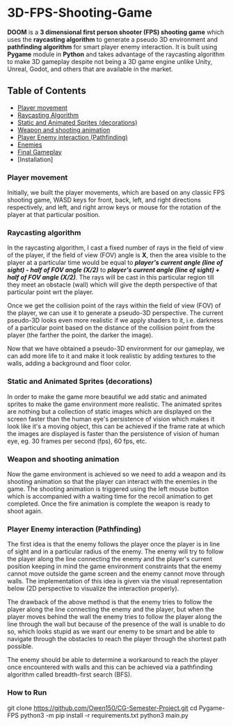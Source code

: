 # 3D-FPS-Shooting-Game
**DOOM** is a **3 dimensional first person shooter (FPS) shooting game** which uses the **raycasting algorithm** to generate a pseudo 3D environment and **pathfinding algorithm** for smart player enemy interaction. It is built using **Pygame** module in **Python** and takes advantage of the raycasting algorithm to make 3D gameplay despite not being a 3D game engine unlike Unity, Unreal, Godot, and others that are available in the market.

## Table of Contents

- [Player movement](#player-movement)
- [Raycasting Algorithm](#raycasting-algorithm)
- [Static and Animated Sprites (decorations)](#static-and-animated-sprites-decorations)
- [Weapon and shooting animation](#weapon-and-shooting-animation)
- [Player Enemy interaction (Pathfinding)](#player-enemy-interaction-pathfinding)
- [Enemies](#enemies)
- [Final Gameplay](#final-gameplay)
- [Installation]

### Player movement
Initially, we built the player movements, which are based on any classic FPS shooting game, WASD keys for front, back, left, and right directions respectively, and left, and right arrow keys or mouse for the rotation of the player at that particular position.


### Raycasting algorithm
In the raycasting algorithm, I cast a fixed number of rays in the field of view of the player, if the field of view (FOV) angle is **X**, then the area visible to the player at a particular time would be equal to ***player's current angle (line of sight) - half of FOV angle (X/2)*** to ***player's current angle (line of sight) + half of FOV angle (X/2)***. The rays will be cast in this particular region till they meet an obstacle (wall) which will give the depth perspective of that particular point wrt the player. 

Once we get the collision point of the rays within the field of view (FOV) of the player, we can use it to generate a pseudo-3D perspective.
The current pseudo-3D looks even more realistic if we apply shaders to it, i.e. darkness of a particular point based on the distance of the collision point from the player (the farther the point, the darker the image). 

Now that we have obtained a pseudo-3D environment for our gameplay, we can add more life to it and make it look realistic by adding textures to the walls, adding a background and floor color.

### Static and Animated Sprites (decorations)
In order to make the game more beautiful we add static and animated sprites to make the game environment more realistic. The animated sprites are nothing but a collection of static images which are displayed on the screen faster than the human eye's persistence of vision which makes it look like it's a moving object, this can be achieved if the frame rate at which the images are displayed is faster than the persistence of vision of human eye, eg. 30 frames per second (fps), 60 fps, etc.

### Weapon and shooting animation
Now the game environment is achieved so we need to add a weapon and its shooting animation so that the player can interact with the enemies in the game. The shooting animation is triggered using the left mouse button which is accompanied with a waiting time for the recoil animation to get completed. Once the fire animation is complete the weapon is ready to shoot again.

### Player Enemy interaction (Pathfinding)
The first idea is that the enemy follows the player once the player is in line of sight and in a particular radius of the enemy. The enemy will try to follow the player along the line connecting the enemy and the player's current position keeping in mind the game environment constraints that the enemy cannot move outside the game screen and the enemy cannot move through walls. The implementation of this idea is given via the visual representation below (2D perspective to visualize the interaction properly).

The drawback of the above method is that the enemy tries to follow the player along the line connecting the enemy and the player, but when the player moves behind the wall the enemy tries to follow the player along the line through the wall but because of the presence of the wall is unable to do so, which looks stupid as we want our enemy to be smart and be able to navigate through the obstacles to reach the player through the shortest path possible. 

The enemy should be able to determine a workaround to reach the player once encountered with walls and this can be achieved via a pathfinding algorithm called breadth-first search (BFS).

### How to Run
git clone https://github.com/Owen150/CG-Semester-Project.git
cd Pygame-FPS
python3 -m pip install -r requirements.txt
python3 main.py
